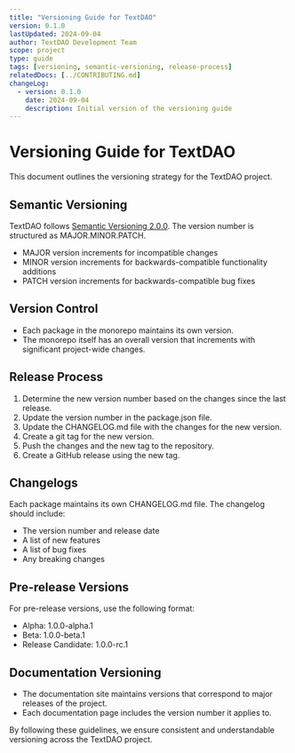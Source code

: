```yaml
---
title: "Versioning Guide for TextDAO"
version: 0.1.0
lastUpdated: 2024-09-04
author: TextDAO Development Team
scope: project
type: guide
tags: [versioning, semantic-versioning, release-process]
relatedDocs: [../CONTRIBUTING.md]
changeLog:
  - version: 0.1.0
    date: 2024-09-04
    description: Initial version of the versioning guide
---
```


# Versioning Guide for TextDAO

This document outlines the versioning strategy for the TextDAO project.

## Semantic Versioning

TextDAO follows [Semantic Versioning 2.0.0](https://semver.org/). The version number is structured as MAJOR.MINOR.PATCH.

- MAJOR version increments for incompatible changes
- MINOR version increments for backwards-compatible functionality additions
- PATCH version increments for backwards-compatible bug fixes

## Version Control

- Each package in the monorepo maintains its own version.
- The monorepo itself has an overall version that increments with significant project-wide changes.

## Release Process

1. Determine the new version number based on the changes since the last release.
2. Update the version number in the package.json file.
3. Update the CHANGELOG.md file with the changes for the new version.
4. Create a git tag for the new version.
5. Push the changes and the new tag to the repository.
6. Create a GitHub release using the new tag.

## Changelogs

Each package maintains its own CHANGELOG.md file. The changelog should include:

- The version number and release date
- A list of new features
- A list of bug fixes
- Any breaking changes

## Pre-release Versions

For pre-release versions, use the following format:

- Alpha: 1.0.0-alpha.1
- Beta: 1.0.0-beta.1
- Release Candidate: 1.0.0-rc.1

## Documentation Versioning

- The documentation site maintains versions that correspond to major releases of the project.
- Each documentation page includes the version number it applies to.

By following these guidelines, we ensure consistent and understandable versioning across the TextDAO project.
